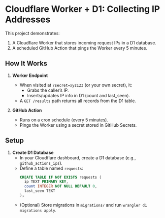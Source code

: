 # Cloudflare Worker + D1: Collecting IP Addresses

This project demonstrates:
1. A Cloudflare Worker that stores incoming request IPs in a D1 database.
2. A scheduled GitHub Action that pings the Worker every 5 minutes.

## How It Works

1. **Worker Endpoint**  
   - When visited at `?secret=xyz123` (or your own secret), it:
     - Grabs the caller’s IP.
     - Inserts/updates IP info in D1 (count and last_seen).
   - A `GET /results` path returns all records from the D1 table.

2. **GitHub Action**  
   - Runs on a cron schedule (every 5 minutes).
   - Pings the Worker using a secret stored in GitHub Secrets.

## Setup

1. **Create D1 Database**  
   - In your Cloudflare dashboard, create a D1 database (e.g., `github_actions_ips`).
   - Define a table named `requests`:
     ```sql
     CREATE TABLE IF NOT EXISTS requests (
       ip TEXT PRIMARY KEY,
       count INTEGER NOT NULL DEFAULT 0,
       last_seen TEXT
     );
     ```
   - (Optional) Store migrations in `migrations/` and run `wrangler d1 migrations apply`.

